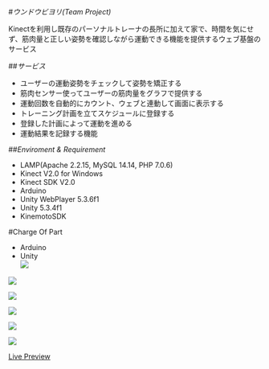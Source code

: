 #*ウンドウビヨリ(Team Project)*

Kinectを利用し既存のパーソナルトレーナの長所に加えて家で、時間を気にせず、筋肉量と正しい姿勢を確認しながら運動できる機能を提供するウェブ基盤のサービス	

##*サービス*  
 * ユーザーの運動姿勢をチェックして姿勢を矯正する  
 * 筋肉センサー使ってユーザーの筋肉量をグラフで提供する  
 * 運動回数を自動的にカウント、ウェブと連動して画面に表示する  
 * トレーニング計画を立てスケジュールに登録する  
 * 登録した計画によって運動を進める  
 * 運動結果を記録する機能  

##*Enviroment & Requirement*  
 * LAMP(Apache 2.2.15, MySQL 14.14, PHP 7.0.6)
 * Kinect V2.0 for Windows
 * Kinect SDK V2.0
 * Arduino
 * Unity WebPlayer 5.3.6f1
 * Unity 5.3.4f1
 * KinemotoSDK

#Charge Of Part  
 * Arduino  
 * Unity  
![](http://portfolio.jongyoonb.space/jp/wp-content/uploads/sites/2/2016/09/e1.png)  

![](http://portfolio.jongyoonb.space/jp/wp-content/uploads/sites/2/2016/09/e2.png)  

![](http://portfolio.jongyoonb.space/jp/wp-content/uploads/sites/2/2016/09/e3.png)  

![](http://portfolio.jongyoonb.space/jp/wp-content/uploads/sites/2/2016/09/e4.png)  

![](http://portfolio.jongyoonb.space/jp/wp-content/uploads/sites/2/2016/09/e5.png)  

![](http://portfolio.jongyoonb.space/jp/wp-content/uploads/sites/2/2016/09/e6.png)  

<a href="http://jycom.asuscomm.com:5080" target="_blank">Live Preview</a>
